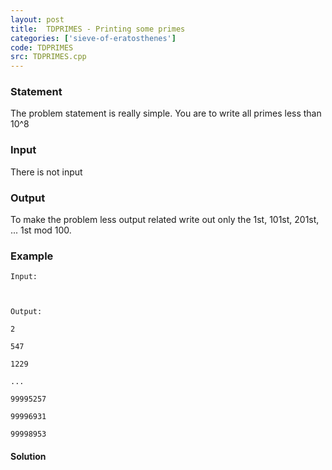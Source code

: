 ```yaml
---
layout: post
title:  TDPRIMES - Printing some primes
categories: ['sieve-of-eratosthenes']
code: TDPRIMES
src: TDPRIMES.cpp
---
```


### **Statement**

The problem statement is really simple. You are to write all primes less than
10^8

### Input

There is not input

### Output

To make the problem less output related write out only the 1st, 101st, 201st,
... 1st mod 100.

### Example

    
    
    Input:
    
    Output:
    2
    547
    1229
    ...
    99995257
    99996931
    99998953
    
    



#### **Solution**



